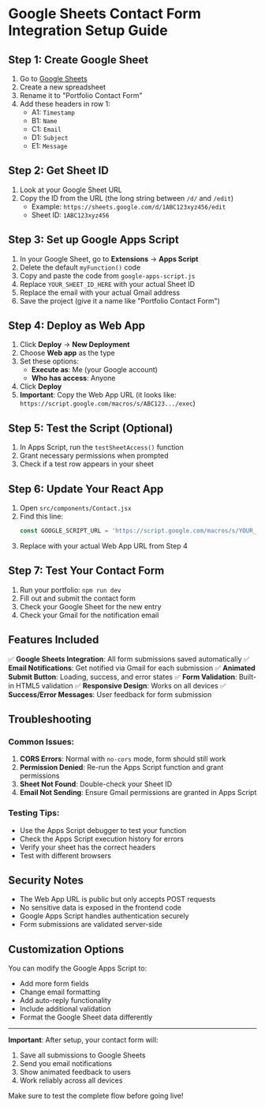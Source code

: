 # Google Sheets Contact Form Integration Setup Guide

## Step 1: Create Google Sheet

1. Go to [Google Sheets](https://sheets.google.com)
2. Create a new spreadsheet
3. Rename it to "Portfolio Contact Form"
4. Add these headers in row 1:
   - A1: `Timestamp`
   - B1: `Name`
   - C1: `Email`
   - D1: `Subject`
   - E1: `Message`

## Step 2: Get Sheet ID

1. Look at your Google Sheet URL
2. Copy the ID from the URL (the long string between `/d/` and `/edit`)
   - Example: `https://sheets.google.com/d/1ABC123xyz456/edit`
   - Sheet ID: `1ABC123xyz456`

## Step 3: Set up Google Apps Script

1. In your Google Sheet, go to **Extensions** → **Apps Script**
2. Delete the default `myFunction()` code
3. Copy and paste the code from `google-apps-script.js`
4. Replace `YOUR_SHEET_ID_HERE` with your actual Sheet ID
5. Replace the email with your actual Gmail address
6. Save the project (give it a name like "Portfolio Contact Form")

## Step 4: Deploy as Web App

1. Click **Deploy** → **New Deployment**
2. Choose **Web app** as the type
3. Set these options:
   - **Execute as**: Me (your Google account)
   - **Who has access**: Anyone
4. Click **Deploy**
5. **Important**: Copy the Web App URL (it looks like: `https://script.google.com/macros/s/ABC123.../exec`)

## Step 5: Test the Script (Optional)

1. In Apps Script, run the `testSheetAccess()` function
2. Grant necessary permissions when prompted
3. Check if a test row appears in your sheet

## Step 6: Update Your React App

1. Open `src/components/Contact.jsx`
2. Find this line:
   ```javascript
   const GOOGLE_SCRIPT_URL = 'https://script.google.com/macros/s/YOUR_SCRIPT_ID/exec'
   ```
3. Replace with your actual Web App URL from Step 4

## Step 7: Test Your Contact Form

1. Run your portfolio: `npm run dev`
2. Fill out and submit the contact form
3. Check your Google Sheet for the new entry
4. Check your Gmail for the notification email

## Features Included

✅ **Google Sheets Integration**: All form submissions saved automatically
✅ **Email Notifications**: Get notified via Gmail for each submission
✅ **Animated Submit Button**: Loading, success, and error states
✅ **Form Validation**: Built-in HTML5 validation
✅ **Responsive Design**: Works on all devices
✅ **Success/Error Messages**: User feedback for form submission

## Troubleshooting

### Common Issues:

1. **CORS Errors**: Normal with `no-cors` mode, form should still work
2. **Permission Denied**: Re-run the Apps Script function and grant permissions
3. **Sheet Not Found**: Double-check your Sheet ID
4. **Email Not Sending**: Ensure Gmail permissions are granted in Apps Script

### Testing Tips:

- Use the Apps Script debugger to test your function
- Check the Apps Script execution history for errors
- Verify your sheet has the correct headers
- Test with different browsers

## Security Notes

- The Web App URL is public but only accepts POST requests
- No sensitive data is exposed in the frontend code
- Google Apps Script handles authentication securely
- Form submissions are validated server-side

## Customization Options

You can modify the Google Apps Script to:
- Add more form fields
- Change email formatting
- Add auto-reply functionality
- Include additional validation
- Format the Google Sheet data differently

---

**Important**: After setup, your contact form will:
1. Save all submissions to Google Sheets
2. Send you email notifications
3. Show animated feedback to users
4. Work reliably across all devices

Make sure to test the complete flow before going live!
